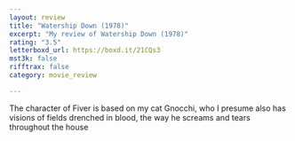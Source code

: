```yaml
---
layout: review
title: "Watership Down (1978)"
excerpt: "My review of Watership Down (1978)"
rating: "3.5"
letterboxd_url: https://boxd.it/21CQs3
mst3k: false
rifftrax: false
category: movie_review

---
```


The character of Fiver is based on my cat Gnocchi, who I presume also has visions of fields drenched in blood, the way he screams and tears throughout the house